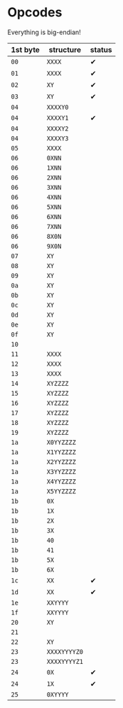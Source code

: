 # Opcodes
Everything is big-endian!

|1st byte|structure|status|
|-|-|-|
|`00`|`XXXX`|✔|
|`01`|`XXXX`|✔|
|`02`|`XY`|✔|
|`03`|`XY`|✔|
|`04`|`XXXXY0`||
|`04`|`XXXXY1`|✔|
|`04`|`XXXXY2`||
|`04`|`XXXXY3`||
|`05`|`XXXX`||
|`06`|`0XNN`||
|`06`|`1XNN`||
|`06`|`2XNN`||
|`06`|`3XNN`||
|`06`|`4XNN`||
|`06`|`5XNN`||
|`06`|`6XNN`||
|`06`|`7XNN`||
|`06`|`8X0N`||
|`06`|`9X0N`||
|`07`|`XY`||
|`08`|`XY`||
|`09`|`XY`||
|`0a`|`XY`||
|`0b`|`XY`||
|`0c`|`XY`||
|`0d`|`XY`||
|`0e`|`XY`||
|`0f`|`XY`||
|`10`|||
|`11`|`XXXX`||
|`12`|`XXXX`||
|`13`|`XXXX`||
|`14`|`XYZZZZ`||
|`15`|`XYZZZZ`||
|`16`|`XYZZZZ`||
|`17`|`XYZZZZ`||
|`18`|`XYZZZZ`||
|`19`|`XYZZZZ`||
|`1a`|`X0YYZZZZ`||
|`1a`|`X1YYZZZZ`||
|`1a`|`X2YYZZZZ`||
|`1a`|`X3YYZZZZ`||
|`1a`|`X4YYZZZZ`||
|`1a`|`X5YYZZZZ`||
|`1b`|`0X`||
|`1b`|`1X`||
|`1b`|`2X`||
|`1b`|`3X`||
|`1b`|`40`||
|`1b`|`41`||
|`1b`|`5X`||
|`1b`|`6X`||
|`1c`|`XX`|✔|
|`1d`|`XX`|✔|
|`1e`|`XXYYYY`||
|`1f`|`XXYYYY`||
|`20`|`XY`||
|`21`|||
|`22`|`XY`||
|`23`|`XXXXYYYYZ0`||
|`23`|`XXXXYYYYZ1`||
|`24`|`0X`|✔|
|`24`|`1X`|✔|
|`25`|`0XYYYY`||